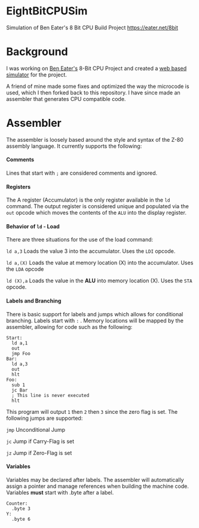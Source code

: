 # EightBitCPUSim
Simulation of Ben Eater's 8 Bit CPU Build Project https://eater.net/8bit

# Background
I was working on [Ben Eater's](https://eater.net) 8-Bit CPU Project and created a 
[web based simulator](https://itwasscience.com/posts/cpupostone/) for the project.

A friend of mine made some fixes and optimized the way the microcode is used, which I then forked back to this
repository. I have since made an assembler that generates CPU compatible code.

# Assembler
The assembler is loosely based around the style and syntax of the Z-80 assembly language. It currently supports the following:

#### Comments 
Lines that start with `;` are considered comments and ignored.

#### Registers
The A register (Accumulator) is the only register available in the `ld` command. The output register is considered 
unique and populated via the `out` opcode which moves the contents of the `ALU` into the display register.

#### Behavior of `ld` - Load
There are three situations for the use of the load command:

`ld a,3` Loads the value 3 into the accumulator. Uses the `LDI` opcode.

`ld a,(X)` Loads the value at memory location (X) into the accumulator. Uses the `LDA` opcode

`ld (X),a` Loads the value in the **ALU** into memory location (X). Uses the `STA` opcode.

#### Labels and Branching
There is basic support for labels and jumps which allows for conditional branching. Labels start with `:` . Memory
locations will be mapped by the assembler, allowing for code such as the following:
```
Start:
  ld a,1
  out
  jmp Foo
Bar:
  ld a,3
  out
  hlt
Foo:
  sub 1 
  jc Bar
  ; This line is never executed
  hlt
```
This program will output `1` then `2` then `3` since the zero flag is set. The following jumps are supported:

`jmp` Unconditional Jump

`jc` Jump if Carry-Flag is set

`jz` Jump if Zero-Flag is set

#### Variables
Variables may be declared after labels. The assembler will automatically assign a pointer and manage references when 
building the machine code. Variables **must** start with .byte after a label.

```
Counter:
  .byte 3
Y:
  .byte 6
```




